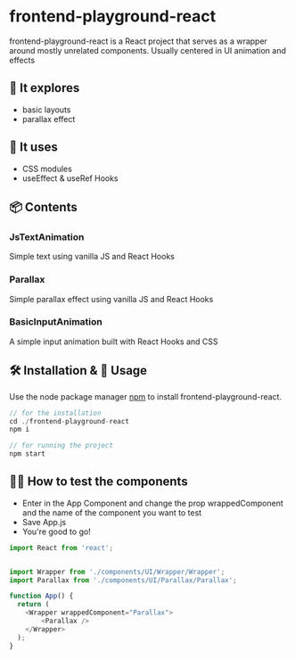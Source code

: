# frontend-playground-react

frontend-playground-react is a React project that serves as a wrapper around mostly unrelated components. Usually centered in UI animation and effects



## 🔎 It explores
- basic layouts
- parallax effect



## 🧾 It uses
- CSS modules
- useEffect & useRef Hooks



## 📦 Contents

### JsTextAnimation
Simple text using vanilla JS and React Hooks

### Parallax
Simple parallax effect using vanilla JS and React Hooks

### BasicInputAnimation
A simple input animation built with React Hooks and CSS



## 🛠 Installation & 🚀 Usage

Use the node package manager [npm](https://npmjs.com/) to install frontend-playground-react.

```javascript
// for the installation
cd ./frontend-playground-react
npm i

// for running the project
npm start
```



## 🙋‍♂️ How to test the components
- Enter in the App Component and change the prop wrappedComponent and the name of the component you want to test
- Save App.js
- You're good to go!

```javascript
import React from 'react';


import Wrapper from './components/UI/Wrapper/Wrapper';
import Parallax from './components/UI/Parallax/Parallax';

function App() {
  return (
    <Wrapper wrappedComponent="Parallax">
        <Parallax />
    </Wrapper>
  );
}
```
